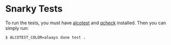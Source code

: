 # Snarky Tests

To run the tests, you must have [alcotest](https://github.com/mirage/alcotest) and [qcheck](https://github.com/c-cube/qcheck) installed. Then you can simply run:

```
$ ALCOTEST_COLOR=always dune test .
```
